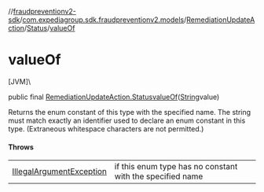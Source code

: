 //[fraudpreventionv2-sdk](../../../../index.md)/[com.expediagroup.sdk.fraudpreventionv2.models](../../index.md)/[RemediationUpdateAction](../index.md)/[Status](index.md)/[valueOf](value-of.md)

# valueOf

[JVM]\

public final [RemediationUpdateAction.Status](index.md)[valueOf](value-of.md)([String](https://docs.oracle.com/javase/8/docs/api/java/lang/String.html)value)

Returns the enum constant of this type with the specified name. The string must match exactly an identifier used to declare an enum constant in this type. (Extraneous whitespace characters are not permitted.)

#### Throws

| | |
|---|---|
| [IllegalArgumentException](https://kotlinlang.org/api/latest/jvm/stdlib/kotlin/-illegal-argument-exception/index.html) | if this enum type has no constant with the specified name |
